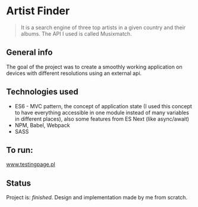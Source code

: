 # Artist Finder  
> It is a search engine of three top artists in a given country and their albums. The API I used is called Musixmatch.

## General info
The goal of the project was to create a smoothly working application on devices with different resolutions using an external api.

## Technologies used
* ES6 - MVC pattern, the concept of application state (I used this concept to have everything accessible in one module instead of many variables in different places), also some features from ES Next (like async/await)
* NPM, Babel, Webpack
* SASS

## To run: 
www.testingpage.pl

## Status
Project is:  _finished_. Design and implementation made by me from scratch.
